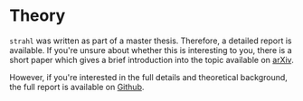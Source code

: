 # Theory

`strahl` was written as part of a master thesis. Therefore, a detailed report is available. If you're unsure about whether this is interesting to you, there is a short paper which gives a brief introduction into the topic available on [arXiv](https://arxiv.org/abs/2407.19977).

However, if you're interested in the full details and theoretical background, the full report is available on [Github](https://github.com/StuckiSimon/strahl).
